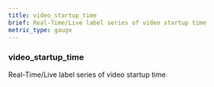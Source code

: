 ```yaml
---
title: video_startup_time
brief: Real-Time/Live label series of video startup time
metric_type: gauge
---
```

### video_startup_time

Real-Time/Live label series of video startup time